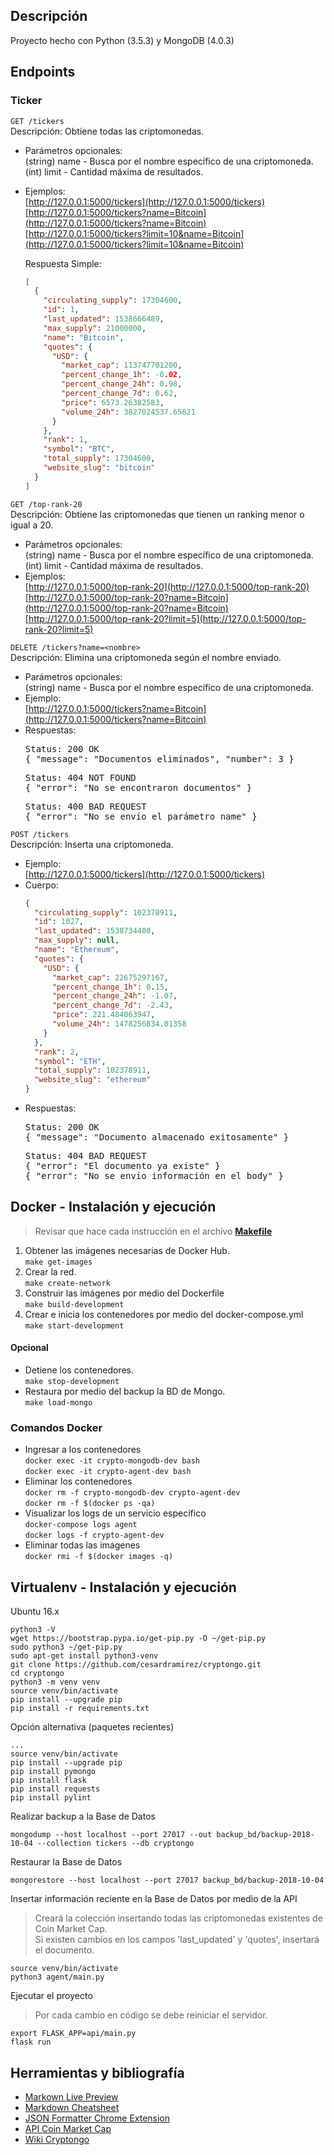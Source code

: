 ## Descripción
Proyecto hecho con Python (3.5.3) y MongoDB (4.0.3)

## Endpoints

### Ticker
`GET /tickers`
<br>Descripción: Obtiene todas las criptomonedas.
- Parámetros opcionales:
  <br>(string) name - Busca por el nombre específico de una criptomoneda.
  <br>(int) limit - Cantidad máxima de resultados.
- Ejemplos:
  <br>[http://127.0.0.1:5000/tickers](http://127.0.0.1:5000/tickers)
  <br>[http://127.0.0.1:5000/tickers?name=Bitcoin](http://127.0.0.1:5000/tickers?name=Bitcoin)
  <br>[http://127.0.0.1:5000/tickers?limit=10&name=Bitcoin](http://127.0.0.1:5000/tickers?limit=10&name=Bitcoin)

  Respuesta Simple:
  ```json
  [
    {
      "circulating_supply": 17304600,
      "id": 1,
      "last_updated": 1538666489,
      "max_supply": 21000000,
      "name": "Bitcoin",
      "quotes": {
        "USD": {
          "market_cap": 113747701200,
          "percent_change_1h": -0.02,
          "percent_change_24h": 0.98,
          "percent_change_7d": 0.62,
          "price": 6573.26382583,
          "volume_24h": 3827024537.65621
        }
      },
      "rank": 1,
      "symbol": "BTC",
      "total_supply": 17304600,
      "website_slug": "bitcoin"
    }
  ]
  ```

`GET /top-rank-20`
<br>Descripción: Obtiene las criptomonedas que tienen un ranking menor o igual a 20.
- Parámetros opcionales:
  <br>(string) name - Busca por el nombre específico de una criptomoneda.
  <br>(int) limit - Cantidad máxima de resultados.
- Ejemplos:
  <br>[http://127.0.0.1:5000/top-rank-20](http://127.0.0.1:5000/top-rank-20)
  <br>[http://127.0.0.1:5000/top-rank-20?name=Bitcoin](http://127.0.0.1:5000/top-rank-20?name=Bitcoin)
  <br>[http://127.0.0.1:5000/top-rank-20?limit=5](http://127.0.0.1:5000/top-rank-20?limit=5)

`DELETE /tickers?name=<nombre>`
<br>Descripción: Elimina una criptomoneda según el nombre enviado.
- Parámetros opcionales:
  <br>(string) name - Busca por el nombre específico de una criptomoneda.
- Ejemplo:
  <br>[http://127.0.0.1:5000/tickers?name=Bitcoin](http://127.0.0.1:5000/tickers?name=Bitcoin)
- Respuestas:
  <pre>Status: 200 OK
  { "message": "Documentos eliminados", "number": 3 }</pre>
  <pre>Status: 404 NOT FOUND
  { "error": "No se encontraron documentos" }
  </pre>
  <pre>Status: 400 BAD REQUEST
  { "error": "No se envío el parámetro name" }
  </pre>

`POST /tickers`
<br>Descripción: Inserta una criptomoneda.
- Ejemplo:
  <br>[http://127.0.0.1:5000/tickers](http://127.0.0.1:5000/tickers)
- Cuerpo:
  ```json
  {
    "circulating_supply": 102378911,
    "id": 1027,
    "last_updated": 1538734480,
    "max_supply": null,
    "name": "Ethereum",
    "quotes": {
      "USD": {
        "market_cap": 22675297167,
        "percent_change_1h": 0.15,
        "percent_change_24h": -1.07,
        "percent_change_7d": -2.43,
        "price": 221.484063947,
        "volume_24h": 1478256834.01358
      }
    },
    "rank": 2,
    "symbol": "ETH",
    "total_supply": 102378911,
    "website_slug": "ethereum"
  }
  ```
- Respuestas:
  <pre>Status: 200 OK
  { "message": "Documento almacenado exitosamente" }</pre>
  <pre>Status: 404 BAD REQUEST
  { "error": "El documento ya existe" }
  { "error": "No se envío información en el body" }
  </pre>


## Docker - Instalación y ejecución
> Revisar que hace cada instrucción en el archivo [**Makefile**](https://github.com/cesardramirez/cryptongo/blob/master/Makefile)

1. Obtener las imágenes necesarias de Docker Hub.
<br>`make get-images`
2. Crear la red.
<br>`make create-network`
3. Construir las imágenes por medio del Dockerfile
<br>`make build-development`
4. Crear e inicia los contenedores por medio del docker-compose.yml
<br>`make start-development`

#### Opcional
- Detiene los contenedores.
<br>`make stop-development`
- Restaura por medio del backup la BD de Mongo.
<br>`make load-mongo`

### Comandos Docker
- Ingresar a los contenedores
<br>`docker exec -it crypto-mongodb-dev bash`
<br>`docker exec -it crypto-agent-dev bash`
- Eliminar los contenedores
<br>`docker rm -f crypto-mongodb-dev crypto-agent-dev`
<br>`docker rm -f $(docker ps -qa)`
- Visualizar los logs de un servicio específico
<br>`docker-compose logs agent`
<br>`docker logs -f crypto-agent-dev`
- Eliminar todas las imagenes
<br>`docker rmi -f $(docker images -q)`


## Virtualenv - Instalación y ejecución
Ubuntu 16.x

    python3 -V
    wget https://bootstrap.pypa.io/get-pip.py -O ~/get-pip.py
    sudo python3 ~/get-pip.py
    sudo apt-get install python3-venv
    git clone https://github.com/cesardramirez/cryptongo.git
    cd cryptongo
    python3 -m venv venv
    source venv/bin/activate
    pip install --upgrade pip
    pip install -r requirements.txt

Opción alternativa (paquetes recientes)

    ...
    source venv/bin/activate
    pip install --upgrade pip
    pip install pymongo
    pip install flask
    pip install requests
    pip install pylint

Realizar backup a la Base de Datos

    mongodump --host localhost --port 27017 --out backup_bd/backup-2018-10-04 --collection tickers --db cryptongo

Restaurar la Base de Datos

    mongorestore --host localhost --port 27017 backup_bd/backup-2018-10-04

Insertar información reciente en la Base de Datos por medio de la API

> Creará la colección insertando todas las criptomonedas existentes de Coin Market Cap.
> <br>Si existen cambios en los campos 'last_updated' y 'quotes', insertará el documento.

    source venv/bin/activate
    python3 agent/main.py
    
Ejecutar el proyecto

>Por cada cambio en código se debe reiniciar el servidor.

    export FLASK_APP=api/main.py
    flask run


## Herramientas y bibliografía

* [Markown Live Preview](http://markdownlivepreview.com/)
* [Markdown Cheatsheet](https://github.com/adam-p/markdown-here/wiki/Markdown-Cheatsheet)
* [JSON Formatter Chrome Extension](https://chrome.google.com/webstore/detail/json-formatter/bcjindcccaagfpapjjmafapmmgkkhgoa)
* [API Coin Market Cap](https://coinmarketcap.com/api/)
* [Wiki Cryptongo](https://github.com/cesardramirez/cryptongo/wiki)